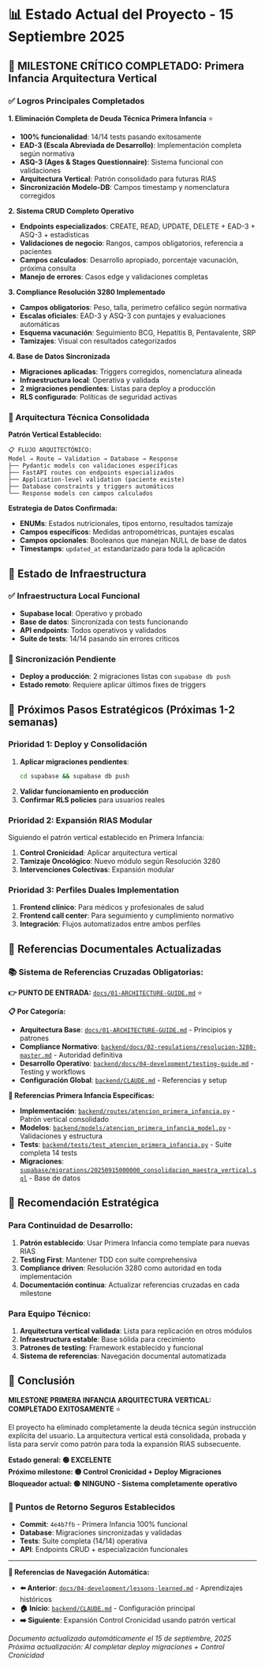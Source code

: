 # 📊 Estado Actual del Proyecto - 15 Septiembre 2025

## 🎉 MILESTONE CRÍTICO COMPLETADO: Primera Infancia Arquitectura Vertical

### ✅ Logros Principales Completados

**1. Eliminación Completa de Deuda Técnica Primera Infancia** ⭐
- **100% funcionalidad**: 14/14 tests pasando exitosamente
- **EAD-3 (Escala Abreviada de Desarrollo)**: Implementación completa según normativa
- **ASQ-3 (Ages & Stages Questionnaire)**: Sistema funcional con validaciones
- **Arquitectura Vertical**: Patrón consolidado para futuras RIAS
- **Sincronización Modelo-DB**: Campos timestamp y nomenclatura corregidos

**2. Sistema CRUD Completo Operativo**
- **Endpoints especializados**: CREATE, READ, UPDATE, DELETE + EAD-3 + ASQ-3 + estadísticas
- **Validaciones de negocio**: Rangos, campos obligatorios, referencia a pacientes
- **Campos calculados**: Desarrollo apropiado, porcentaje vacunación, próxima consulta
- **Manejo de errores**: Casos edge y validaciones completas

**3. Compliance Resolución 3280 Implementado**
- **Campos obligatorios**: Peso, talla, perímetro cefálico según normativa
- **Escalas oficiales**: EAD-3 y ASQ-3 con puntajes y evaluaciones automáticas
- **Esquema vacunación**: Seguimiento BCG, Hepatitis B, Pentavalente, SRP
- **Tamizajes**: Visual con resultados categorizados

**4. Base de Datos Sincronizada**
- **Migraciones aplicadas**: Triggers corregidos, nomenclatura alineada
- **Infraestructura local**: Operativa y validada
- **2 migraciones pendientes**: Listas para deploy a producción
- **RLS configurado**: Políticas de seguridad activas

### 🔧 Arquitectura Técnica Consolidada

**Patrón Vertical Establecido:**
```
📋 FLUJO ARQUITECTÓNICO:
Model → Route → Validation → Database → Response
├── Pydantic models con validaciones específicas
├── FastAPI routes con endpoints especializados  
├── Application-level validation (paciente existe)
├── Database constraints y triggers automáticos
└── Response models con campos calculados
```

**Estrategia de Datos Confirmada:**
- **ENUMs**: Estados nutricionales, tipos entorno, resultados tamizaje
- **Campos específicos**: Medidas antropométricas, puntajes escalas
- **Campos opcionales**: Booleanos que manejan NULL de base de datos
- **Timestamps**: `updated_at` estandarizado para toda la aplicación

## 🚧 Estado de Infraestructura

### ✅ Infraestructura Local Funcional
- **Supabase local**: Operativo y probado
- **Base de datos**: Sincronizada con tests funcionando
- **API endpoints**: Todos operativos y validados
- **Suite de tests**: 14/14 pasando sin errores críticos

### 🔄 Sincronización Pendiente
- **Deploy a producción**: 2 migraciones listas con `supabase db push`
- **Estado remoto**: Requiere aplicar últimos fixes de triggers

## 🎯 Próximos Pasos Estratégicos (Próximas 1-2 semanas)

### Prioridad 1: Deploy y Consolidación
1. **Aplicar migraciones pendientes**:
   ```bash
   cd supabase && supabase db push
   ```
2. **Validar funcionamiento en producción**
3. **Confirmar RLS policies** para usuarios reales

### Prioridad 2: Expansión RIAS Modular
Siguiendo el patrón vertical establecido en Primera Infancia:

1. **Control Cronicidad**: Aplicar arquitectura vertical
2. **Tamizaje Oncológico**: Nuevo módulo según Resolución 3280
3. **Intervenciones Colectivas**: Expansión modular

### Prioridad 3: Perfiles Duales Implementation
1. **Frontend clínico**: Para médicos y profesionales de salud
2. **Frontend call center**: Para seguimiento y cumplimiento normativo
3. **Integración**: Flujos automatizados entre ambos perfiles

## 📖 Referencias Documentales Actualizadas

### **📚 Sistema de Referencias Cruzadas Obligatorias:**

**👉 PUNTO DE ENTRADA:** [`docs/01-ARCHITECTURE-GUIDE.md`](/Users/user/proyecto_salud/docs/01-ARCHITECTURE-GUIDE.md) ⭐

**📋 Por Categoría:**
- **Arquitectura Base**: [`docs/01-ARCHITECTURE-GUIDE.md`](/Users/user/proyecto_salud/docs/01-ARCHITECTURE-GUIDE.md) - Principios y patrones
- **Compliance Normativo**: [`backend/docs/02-regulations/resolucion-3280-master.md`](../02-regulations/resolucion-3280-master.md) - Autoridad definitiva
- **Desarrollo Operativo**: [`backend/docs/04-development/testing-guide.md`](testing-guide.md) - Testing y workflows
- **Configuración Global**: [`backend/CLAUDE.md`](../../CLAUDE.md) - Referencias y setup

**🔗 Referencias Primera Infancia Específicas:**
- **Implementación**: [`backend/routes/atencion_primera_infancia.py`](../../routes/atencion_primera_infancia.py) - Patrón vertical consolidado
- **Modelos**: [`backend/models/atencion_primera_infancia_model.py`](../../models/atencion_primera_infancia_model.py) - Validaciones y estructura
- **Tests**: [`backend/tests/test_atencion_primera_infancia.py`](../../tests/test_atencion_primera_infancia.py) - Suite completa 14 tests
- **Migraciones**: [`supabase/migrations/20250915000000_consolidacion_maestra_vertical.sql`](../../../supabase/migrations/20250915000000_consolidacion_maestra_vertical.sql) - Base de datos

## 🎯 Recomendación Estratégica

### Para Continuidad de Desarrollo:
1. **Patrón establecido**: Usar Primera Infancia como template para nuevas RIAS
2. **Testing First**: Mantener TDD con suite comprehensiva 
3. **Compliance driven**: Resolución 3280 como autoridad en toda implementación
4. **Documentación continua**: Actualizar referencias cruzadas en cada milestone

### Para Equipo Técnico:
1. **Arquitectura vertical validada**: Lista para replicación en otros módulos
2. **Infraestructura estable**: Base sólida para crecimiento
3. **Patrones de testing**: Framework establecido y funcional
4. **Sistema de referencias**: Navegación documental automatizada

## 🎉 Conclusión

**MILESTONE PRIMERA INFANCIA ARQUITECTURA VERTICAL: COMPLETADO EXITOSAMENTE** ⭐

El proyecto ha eliminado completamente la deuda técnica según instrucción explícita del usuario. La arquitectura vertical está consolidada, probada y lista para servir como patrón para toda la expansión RIAS subsecuente.

**Estado general: 🟢 EXCELENTE**  
**Próximo milestone: 🟡 Control Cronicidad + Deploy Migraciones**  
**Bloqueador actual: 🟢 NINGUNO - Sistema completamente operativo**

### 📍 Puntos de Retorno Seguros Establecidos
- **Commit**: `4e4b7fb` - Primera Infancia 100% funcional
- **Database**: Migraciones sincronizadas y validadas  
- **Tests**: Suite completa (14/14) operativa
- **API**: Endpoints CRUD + especialización funcionales

---

**📝 Referencias de Navegación Automática:**
- **⬅️ Anterior**: [`docs/04-development/lessons-learned.md`](lessons-learned.md) - Aprendizajes históricos
- **🏠 Inicio**: [`backend/CLAUDE.md`](../../CLAUDE.md) - Configuración principal  
- **➡️ Siguiente**: Expansión Control Cronicidad usando patrón vertical

*Documento actualizado automáticamente el 15 de septiembre, 2025*  
*Próxima actualización: Al completar deploy migraciones + Control Cronicidad*
